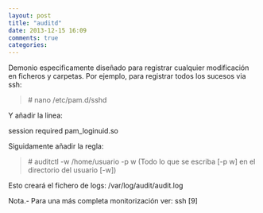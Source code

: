 ```yaml
---
layout: post
title: "auditd"
date: 2013-12-15 16:09
comments: true
categories: 
---
```

Demonio especificamente diseñado para registrar cualquier modificación en ficheros y carpetas. Por ejemplo, para registrar todos los sucesos via ssh: 

>\# nano /etc/pam.d/sshd 

Y añadir la linea: 

session required pam_loginuid.so 

Siguidamente añadir la regla: 

>\# auditctl -w /home/usuario -p w (Todo lo que se escriba [-p w] en el directorio del usuario [-w])

Esto creará el fichero de logs: /var/log/audit/audit.log

Nota.- Para una más completa monitorización ver: ssh [9]

